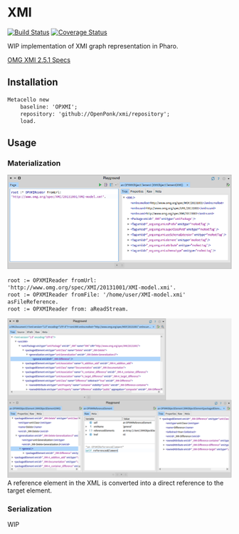 # XMI
[![Build Status](https://travis-ci.org/OpenPonk/xmi.svg?branch=master)](https://travis-ci.org/OpenPonk/xmi) [![Coverage Status](https://coveralls.io/repos/github/OpenPonk/xmi/badge.svg?branch=master)](https://coveralls.io/github/OpenPonk/xmi?branch=master)

WIP implementation of XMI graph representation in Pharo.

[OMG XMI 2.5.1 Specs](http://www.omg.org/spec/XMI/2.5.1/)

## Installation

```smalltalk
Metacello new
	baseline: 'OPXMI';
	repository: 'github://OpenPonk/xmi/repository';
	load.
```

## Usage

### Materialization

![](figures/fromUrl.png)

```smalltalk
root := OPXMIReader fromUrl: 'http://www.omg.org/spec/XMI/20131001/XMI-model.xmi'.
root := OPXMIReader fromFile: '/home/user/XMI-model.xmi' asFileReference.
root := OPXMIReader from: aReadStream.
```


![](figures/reference.png)
A reference element in the XML is converted into a direct reference to the target element.


### Serialization

WIP

